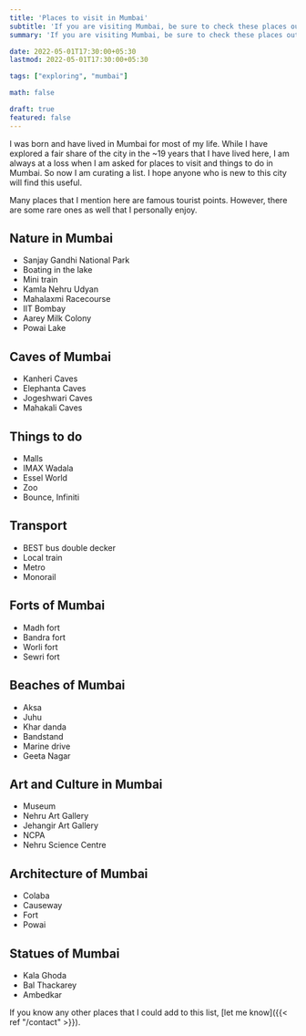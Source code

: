 ```yaml
---
title: 'Places to visit in Mumbai'
subtitle: 'If you are visiting Mumbai, be sure to check these places out'
summary: 'If you are visiting Mumbai, be sure to check these places out'

date: 2022-05-01T17:30:00+05:30
lastmod: 2022-05-01T17:30:00+05:30

tags: ["exploring", "mumbai"]

math: false

draft: true
featured: false
---
```


I was born and have lived in Mumbai for most of my life. While I have explored a fair share of the city in the ~19 years that I have lived here, I am always at a loss when I am asked for places to visit and things to do in Mumbai. So now I am curating a list. I hope anyone who is new to this city will find this useful.

Many places that I mention here are famous tourist points. However, there are some rare ones as well that I personally enjoy.

## Nature in Mumbai
- Sanjay Gandhi National Park
- Boating in the lake
- Mini train
- Kamla Nehru Udyan
- Mahalaxmi Racecourse
- IIT Bombay
- Aarey Milk Colony
- Powai Lake


## Caves of Mumbai
- Kanheri Caves
- Elephanta Caves
- Jogeshwari Caves
- Mahakali Caves


## Things to do
- Malls
- IMAX Wadala
- Essel World
- Zoo
- Bounce, Infiniti

## Transport
- BEST bus double decker
- Local train
- Metro
- Monorail


## Forts of Mumbai
- Madh fort
- Bandra fort
- Worli fort
- Sewri fort


## Beaches of Mumbai
- Aksa
- Juhu
- Khar danda
- Bandstand
- Marine drive
- Geeta Nagar


## Art and Culture in Mumbai
- Museum
- Nehru Art Gallery
- Jehangir Art Gallery
- NCPA
- Nehru Science Centre


## Architecture of Mumbai
- Colaba
- Causeway
- Fort
- Powai


## Statues of Mumbai
- Kala Ghoda
- Bal Thackarey
- Ambedkar

If you know any other places that I could add to this list, [let me know]({{< ref "/contact" >}}).
